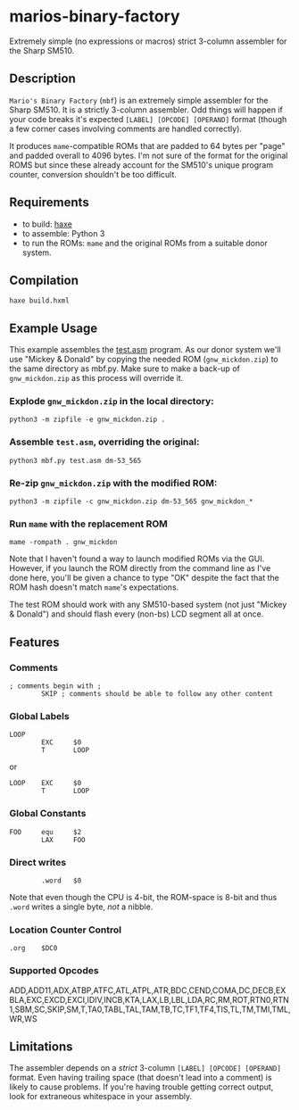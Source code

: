 # marios-binary-factory
Extremely simple (no expressions or macros) strict 3-column assembler for the Sharp SM510.

## Description

`Mario's Binary Factory` (`mbf`) is an extremely simple assembler for the Sharp SM510. It is a strictly 3-column assembler. Odd things will happen if your code breaks it's expected `[LABEL] [OPCODE] [OPERAND]` format (though a few corner cases involving comments are handled correctly).

It produces `mame`-compatible ROMs that are padded to 64 bytes per "page" and padded overall to 4096 bytes. I'm not sure of the format for the original ROMS but since these already account for the SM510's unique program counter, conversion shouldn't be too difficult.

## Requirements

* to build: [haxe](https://haxe.org "Home - Haxe - The Cross-platform Toolkit")
* to assemble: Python 3
* to run the ROMs: `mame` and the original ROMs from a suitable donor system.

## Compilation

```
haxe build.hxml
```

## Example Usage

This example assembles the [test.asm](https://github.com/trevorjay/marios-binary-factory/blob/master/test.asm) program. As our donor system we'll use "Mickey & Donald" by copying the needed ROM (`gnw_mickdon.zip`) to the same directory as mbf.py. Make sure to make a back-up of `gnw_mickdon.zip` as this process will override it.

### Explode `gnw_mickdon.zip` in the local directory:

```
python3 -m zipfile -e gnw_mickdon.zip .
```

### Assemble `test.asm`, overriding the original: 

```
python3 mbf.py test.asm dm-53_565
```

### Re-zip `gnw_mickdon.zip` with the modified ROM: 

```
python3 -m zipfile -c gnw_mickdon.zip dm-53_565 gnw_mickdon_*
```

### Run `mame` with the replacement ROM

```
mame -rompath . gnw_mickdon
```

Note that I haven't found a way to launch modified ROMs via the GUI. However, if you launch the ROM directly from the command line as I've done here, you'll be given a chance to type "OK" despite the fact that the ROM hash doesn't match `mame`'s expectations.

The test ROM should work with any SM510-based system (not just "Mickey & Donald") and should flash every (non-bs) LCD segment all at once.

## Features

### Comments

```
; comments begin with ;
        SKIP ; comments should be able to follow any other content
```

### Global Labels

```
LOOP
        EXC     $0
        T       LOOP
```

or

```
LOOP    EXC     $0
        T       LOOP
```

### Global Constants

```
FOO     equ     $2
        LAX     FOO
```

### Direct writes

```
        .word   $0
```

Note that even though the CPU is 4-bit, the ROM-space is 8-bit and thus `.word` writes a single byte, _not_ a nibble.

### Location Counter Control

```
.org    $DC0
```

### Supported Opcodes

ADD,ADD11,ADX,ATBP,ATFC,ATL,ATPL,ATR,BDC,CEND,COMA,DC,DECB,EXBLA,EXC,EXCD,EXCI,IDIV,INCB,KTA,LAX,LB,LBL,LDA,RC,RM,ROT,RTN0,RTN1,SBM,SC,SKIP,SM,T,TA0,TABL,TAL,TAM,TB,TC,TF1,TF4,TIS,TL,TM,TMI,TML,WR,WS

## Limitations

The assembler depends on a _strict_ 3-column `[LABEL] [OPCODE] [OPERAND]` format. Even having trailing space (that doesn't lead into a comment) is likely to cause problems. If you're having trouble getting correct output, look for extraneous whitespace in your assembly.
